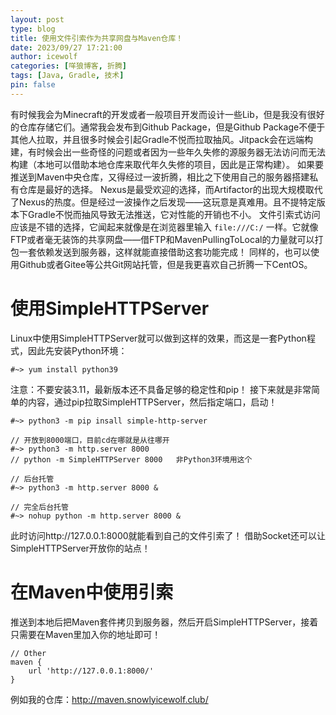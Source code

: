 ```yaml
---
layout: post
type: blog
title: 使用文件引索作为共享网盘与Maven仓库！
date: 2023/09/27 17:21:00
author: icewolf
categories: [咩狼博客, 折腾]
tags: [Java, Gradle, 技术]
pin: false
---
```


有时候我会为Minecraft的开发或者一般项目开发而设计一些Lib，但是我没有很好的仓库存储它们。通常我会发布到Github Package，但是Github Package不便于其他人拉取，并且很多时候会引起Gradle不悦而拉取抽风。Jitpack会在远端构建，有时候会出一些奇怪的问题或者因为一些年久失修的源服务器无法访问而无法构建（本地可以借助本地仓库来取代年久失修的项目，因此是正常构建）。
如果要推送到Maven中央仓库，又得经过一波折腾，相比之下使用自己的服务器搭建私有仓库是最好的选择。
Nexus是最受欢迎的选择，而Artifactor的出现大规模取代了Nexus的热度。但是经过一波操作之后发现——这玩意是真难用。且不提特定版本下Gradle不悦而抽风导致无法推送，它对性能的开销也不小。
文件引索式访问应该是不错的选择，它闻起来就像是在浏览器里输入 `file:///C:/` 一样。它就像FTP或者毫无装饰的共享网盘——借FTP和MavenPullingToLocal的力量就可以打包一套依赖发送到服务器，这样就能直接借助这套功能完成！
同样的，也可以使用Github或者Gitee等公共Git网站托管，但是我更喜欢自己折腾一下CentOS。


# 使用SimpleHTTPServer
Linux中使用SimpleHTTPServer就可以做到这样的效果，而这是一套Python程式，因此先安装Python环境：
```linux
#~> yum install python39 
```
注意：不要安装3.11，最新版本还不具备足够的稳定性和pip！
接下来就是非常简单的内容，通过pip拉取SimpleHTTPServer，然后指定端口，启动！
```linux
#~> python3 -m pip insall simple-http-server

// 开放到8000端口，目前cd在哪就是从往哪开
#~> python3 -m http.server 8000
// python -m SimpleHTTPServer 8000   非Python3环境用这个

// 后台托管
#~> python3 -m http.server 8000 &

// 完全后台托管
#~> nohup python -m http.server 8000 &
```

此时访问http://127.0.0.1:8000就能看到自己的文件引索了！
借助Socket还可以让SimpleHTTPServer开放你的站点！

# 在Maven中使用引索
推送到本地后把Maven套件拷贝到服务器，然后开启SimpleHTTPServer，接着只需要在Maven里加入你的地址即可！
```groove
// Other
maven {
    url 'http://127.0.0.1:8000/'
}
```

例如我的仓库：http://maven.snowlyicewolf.club/

